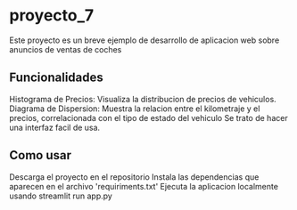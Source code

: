 # proyecto_7
Este proyecto es un breve ejemplo de desarrollo de aplicacion web sobre anuncios de ventas de coches
## Funcionalidades
Histograma de Precios: Visualiza la distribucion de precios de vehiculos.
Diagrama de Dispersion: Muestra la relacion entre el kilometraje y el precios, correlacionada con el tipo de estado del vehiculo
Se trato de hacer una interfaz facil de usa.
## Como usar
Descarga el proyecto en el repositorio
Instala las dependencias que aparecen en el archivo 'requiriments.txt'
Ejecuta la aplicacion localmente usando streamlit run app.py
